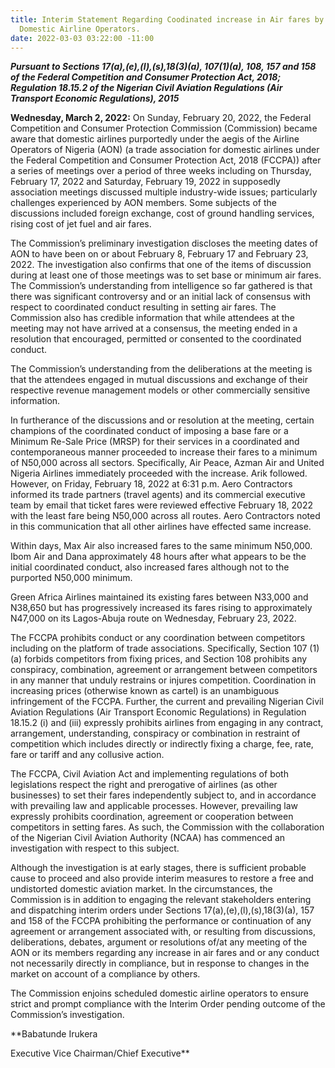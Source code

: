 ```yaml
---
title: Interim Statement Regarding Coodinated increase in Air fares by Certain Scheduled
  Domestic Airline Operators.
date: 2022-03-03 03:22:00 -11:00
---
```


***Pursuant to Sections 17(a),(e),(l),(s),18(3)(a), 107(1)(a), 108, 157 and 158 of the Federal Competition and Consumer Protection Act, 2018; Regulation 18.15.2 of the Nigerian Civil Aviation Regulations (Air Transport Economic Regulations), 2015***


**Wednesday, March 2, 2022:** On Sunday, February 20, 2022, the Federal Competition and Consumer Protection Commission (Commission) became aware that domestic airlines purportedly under the aegis of the Airline Operators of Nigeria (AON) (a trade association for domestic airlines under the Federal Competition and Consumer Protection Act, 2018 (FCCPA)) after a series of meetings over a period of three weeks including on Thursday, February 17, 2022 and Saturday, February 19, 2022 in supposedly association meetings discussed multiple industry-wide issues; particularly challenges experienced by AON members. Some subjects of the discussions included foreign exchange, cost of ground handling services, rising cost of jet fuel and air fares.


The Commission’s preliminary investigation discloses the meeting dates of AON to have been on or about February 8, February 17 and February 23, 2022. The investigation also confirms that one of the items of discussion during at least one of those meetings was to set base or minimum air fares. The Commission’s understanding from intelligence so far gathered is that there was significant controversy and or an initial lack of consensus with respect to coordinated conduct resulting in setting air fares. The Commission also has credible information that while attendees at the meeting may not have arrived at a consensus, the meeting ended in a resolution that encouraged, permitted or consented to the coordinated conduct.


The Commission’s understanding from the deliberations at the meeting is that the attendees engaged in mutual discussions and exchange of their respective revenue management models or other commercially sensitive information.

In furtherance of the discussions and or resolution at the meeting, certain champions of the coordinated conduct of imposing a base fare or a Minimum Re-Sale Price (MRSP) for their services in a coordinated and contemporaneous manner proceeded to increase their fares to a minimum of N50,000 across all sectors. Specifically, Air Peace, Azman Air and United Nigeria Airlines immediately proceeded with the increase. Arik followed. However, on Friday, February 18, 2022 at 6:31 p.m. Aero Contractors informed its trade partners (travel agents) and its commercial executive team by email that ticket fares were reviewed effective February 18, 2022 with the least fare being N50,000 across all routes. Aero Contractors noted in this communication that all other airlines have effected same increase.


Within days, Max Air also increased fares to the same minimum N50,000. Ibom Air and Dana approximately 48 hours after what appears to be the initial coordinated conduct, also increased fares although not to the purported N50,000 minimum.  



Green Africa Airlines maintained its existing fares between N33,000 and N38,650 but has progressively increased its fares rising to approximately N47,000 on its Lagos-Abuja route on Wednesday, February 23, 2022.



The FCCPA prohibits conduct or any coordination between competitors including on the platform of trade associations. Specifically, Section 107 (1)(a) forbids competitors from fixing prices, and Section 108 prohibits any conspiracy, combination, agreement or arrangement between competitors in any manner that unduly restrains or injures competition. Coordination in increasing prices (otherwise known as cartel) is an unambiguous infringement of the FCCPA. Further, the current and prevailing Nigerian Civil Aviation Regulations (Air Transport Economic Regulations) in Regulation 18.15.2 (i) and (iii) expressly prohibits airlines from engaging in any contract, arrangement, understanding, conspiracy or combination in restraint of competition which includes directly or indirectly fixing a charge, fee, rate, fare or tariff and any collusive action.



The FCCPA, Civil Aviation Act and implementing regulations of both legislations respect the right and prerogative of airlines (as other businesses) to set their fares independently subject to, and in accordance with prevailing law and applicable processes. However, prevailing law expressly prohibits coordination, agreement or cooperation between competitors in setting fares. As such, the Commission with the collaboration of the Nigerian Civil Aviation Authority (NCAA) has commenced an investigation with respect to this subject. 


Although the investigation is at early stages, there is sufficient probable cause to proceed and also provide interim measures to restore a free and undistorted domestic aviation market. In the circumstances,  the Commission is in addition to engaging the relevant stakeholders entering and dispatching interim orders under Sections 17(a),(e),(l),(s),18(3)(a), 157 and 158 of the FCCPA prohibiting  the performance or continuation of any agreement or arrangement associated with, or resulting from discussions, deliberations, debates, argument or resolutions of/at any meeting of the AON or its members regarding any increase in air fares and or any conduct not necessarily directly in compliance, but in response to changes in the market on account of  a compliance by others.


The Commission enjoins scheduled domestic airline operators to ensure strict and prompt compliance with the Interim Order pending outcome of the Commission’s investigation. 


**Babatunde Irukera

Executive Vice Chairman/Chief Executive**